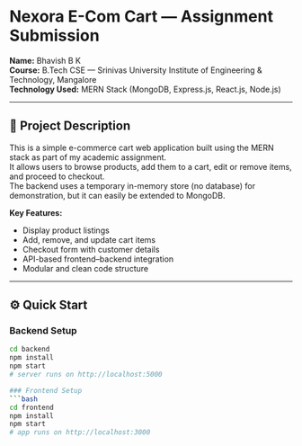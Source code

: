 # Nexora E-Com Cart — Assignment Submission  
**Name:** Bhavish B K  
**Course:** B.Tech CSE — Srinivas University Institute of Engineering & Technology, Mangalore  
**Technology Used:** MERN Stack (MongoDB, Express.js, React.js, Node.js)  

---

## 🛒 Project Description
This is a simple e-commerce cart web application built using the MERN stack as part of my academic assignment.  
It allows users to browse products, add them to a cart, edit or remove items, and proceed to checkout.  
The backend uses a temporary in-memory store (no database) for demonstration, but it can easily be extended to MongoDB.  

**Key Features:**
- Display product listings  
- Add, remove, and update cart items  
- Checkout form with customer details  
- API-based frontend–backend integration  
- Modular and clean code structure  

---

## ⚙️ Quick Start

### Backend Setup
```bash
cd backend
npm install
npm start
# server runs on http://localhost:5000

### Frontend Setup
```bash
cd frontend
npm install
npm start
# app runs on http://localhost:3000
